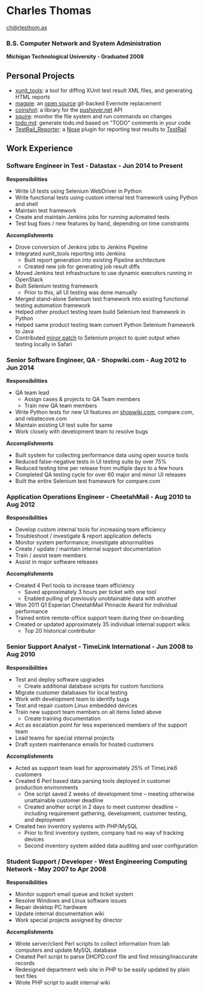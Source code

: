 # Charles Thomas
[ch@rlesthom.as](mailto:ch@rlesthom.as)

### B.S. Computer Network and System Administration
**Michigan Technological University - Graduated 2008**

## Personal Projects

* [xunit_tools](https://pypi.org/project/xunit_tools/): a tool for diffing XUnit test result XML files, and generating HTML reports
* [magpie](https://pypi.org/project/magpie/): an [open source](https://github.com/charlesthomas/magpie) git-backed Evernote replacement
* [coinshot](https://pypi.python.org/pypi/coinshot): a library for the [pushover.net](http://pushover.net) API
* [squire](https://github.com/charlesthomas/squire): monitor the file system and run commands on changes
* [todo.md](https://github.com/charlesthomas/todo.md): generate todo.md based on "TODO" comments in your code
* [TestRail_Reporter](https://github.com/charlesthomas/testrail_reporter): a [Nose](https://nose.readthedocs.io/en/latest/index.html) plugin for reporting test results to [TestRail](http://www.gurock.com/testrail/)

## Work Experience
### Software Engineer in Test - Datastax - Jun 2014 to Present
**Responsibilities**

* Write UI tests using Selenium WebDriver in Python
* Write functional tests using custom internal test framework using Python and shell
* Maintain test framework
* Create and maintain Jenkins jobs for running automated tests
* Test bug fixes / new features by hand, depending on time constraints

**Accomplishments**

* Drove conversion of Jenkins jobs to Jenkins Pipeline
* Integrated xunit_tools reporting into Jenkins
	* Built report generation into existing Pipeline architecture
	* Created new job for generating job result diffs
* Moved Jenkins test infrastructure to use dynamic executors running in OpenStack
* Built Selenium testing framework
	* Prior to this, all UI testing was done manually
* Merged stand-alone Selenium test framework into existing functional testing automation framework
* Helped other product testing team build Selenium test framework in Python
* Helped same product testing team convert Python Selenium framework to Java
* Contributed [minor patch](https://github.com/SeleniumHQ/selenium/pull/244) to Selenium project to quiet output when testing locally in Safari

### Senior Software Engineer, QA - Shopwiki.com - Aug 2012 to Jun 2014
**Responsibilities**

* QA team lead
	* Assign cases & projects to QA Team members
	* Train new QA team members
* Write Python tests for new UI features on [shopwiki.com](http://shopwiki.com), compare.com, and rebatecove.com
* Maintain existing UI test suite for same
* Work closely with development team to resolve bugs

**Accomplishments**

* Built system for collecting performance data using open source tools
* Reduced false-negative tests in UI testing suite by over 75%
* Reduced testing time per release from multiple days to a few hours
* Completed QA testing cycle for over 60 major and minor UI releases
* Built the entire Selenium test framework for compare.com

### Application Operations Engineer - CheetahMail - Aug 2010 to Aug 2012
**Responsibilities**

* Develop custom internal tools for increasing team efficiency
* Troubleshoot / investigate & report application defects
* Monitor system performance; investigate abnormalities
* Create / update / maintain internal support documentation
* Train / assist team members
* Assist in major software releases

**Accomplishments**

* Created 4 Perl tools to increase team efficiency
	* Saved approximately 3 hours per ticket with one tool
	* Enabled pulling of previously unobtainable data with another
* Won 2011 Q1 Experian CheetahMail Pinnacle Award for individual performance
* Trained entire remote-office support team during their on-boarding
* Created or updated approximately 35 individual internal support wikis
	* Top 20 historical contributor

### Senior Support Analyst - TimeLink International - Jun 2008 to Aug 2010
**Responsibilities**

* Test and deploy software upgrades
	* Create additional database scripts for custom functions
* Migrate customer databases for local testing
* Work with development team to identify bugs
* Test and repair custom Linux embedded devices
* Train new support team members on all items listed above
	* Create training documentation
* Act as escalation point for less experienced members of the support team
* Lead teams for special internal projects
* Draft system maintenance emails for hosted customers

**Accomplishments**

* Acted as support team lead for approximately 25% of TimeLink6 customers
* Created 6 Perl based data parsing tools deployed in customer production environments
	* One script saved 2 weeks of development time – meeting otherwise unattainable customer deadline
	* Created another script in 2 days to meet customer deadline – including requirement gathering, development, customer testing, and deployment
* Created two inventory systems with PHP/MySQL
	* Prior to first inventory system, company had no way of tracking devices
	* Second inventory system added data auditing and user configuration

### Student Support / Developer - West Engineering Computing Network - May 2007 to Apr 2008
**Responsibilities**

* Monitor support email queue and ticket system
* Resolve Windows and Linux software issues
* Repair desktop PC hardware
* Update internal documentation wiki
* Work special projects assigned by director

**Accomplishments**

* Wrote server/client Perl scripts to collect information from lab computers and update MySQL database
* Created Perl script to parse DHCPD.conf file and find missing/inaccurate records
* Redesigned department web site in PHP to be easily updated by plain text files
* Wrote PHP script to audit internal wiki
